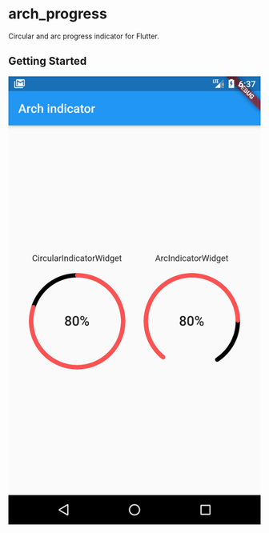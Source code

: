 # arch_progress

Circular and arc progress indicator for Flutter.

## Getting Started

![arc_example](screenshot/image.png)
